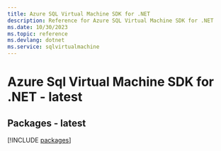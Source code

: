 ```yaml
---
title: Azure SQL Virtual Machine SDK for .NET
description: Reference for Azure SQL Virtual Machine SDK for .NET
ms.date: 10/30/2023
ms.topic: reference
ms.devlang: dotnet
ms.service: sqlvirtualmachine
---
```

# Azure Sql Virtual Machine SDK for .NET - latest
## Packages - latest
[!INCLUDE [packages](sql-virtual-machine-index.md)]